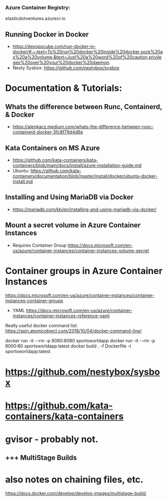 

### Azure Container Registry:   
  elasticdotventures.azurecr.io

## Running Docker in Docker
* https://devopscube.com/run-docker-in-docker/#:~:text=To%20run%20docker%20inside%20docker,sock%20as%20a%20volume.&text=Just%20a%20word%20of%20caution,privileges%20over%20your%20docker%20daemon.
* Nesty Sysbox:
https://github.com/nestybox/sysbox

# Documentation & Tutorials:

## Whats the difference between Runc, Containerd, & Docker
* https://alenkacz.medium.com/whats-the-difference-between-runc-containerd-docker-3fc8f79d4d6e

## Kata Containers on MS Azure
* https://github.com/kata-containers/kata-containers/blob/main/docs/install/azure-installation-guide.md
* Ubuntu: https://github.com/kata-containers/documentation/blob/master/install/docker/ubuntu-docker-install.md

## Installing and Using MariaDB via Docker
* https://mariadb.com/kb/en/installing-and-using-mariadb-via-docker/

## Mount a secret volume in Azure Container Instances
  * Requires Container Group 
  https://docs.microsoft.com/en-us/azure/container-instances/container-instances-volume-secret

# Container groups in Azure Container Instances
https://docs.microsoft.com/en-us/azure/container-instances/container-instances-container-groups
* YAML
https://docs.microsoft.com/en-us/azure/container-instances/container-instances-reference-yaml


Really useful docker command list:
https://spin.atomicobject.com/2018/10/04/docker-command-line/

docker run -it --rm -p 8080:8080 sportsworldapp
docker run -it --rm -p 8000:80 sportsworldapp:latest
docker build . -f Dockerfile -t sportsworldapp:latest


# https://github.com/nestybox/sysbox
# https://github.com/kata-containers/kata-containers
# gvisor - probably not.


## +++ MultiStage Builds
# also notes on chaining files, etc.
https://docs.docker.com/develop/develop-images/multistage-build/
